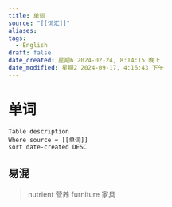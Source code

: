 ```yaml
---
title: 单词
source: "[[词汇]]"
aliases: 
tags:
  - English
draft: false
date_created: 星期6 2024-02-24, 8:14:15 晚上
date_modified: 星期2 2024-09-17, 4:16:43 下午
---
```


# 单词
```dataview
Table description
Where source = [[单词]]
sort date-created DESC
```



## 易混
> nutrient 营养
> furniture 家具



